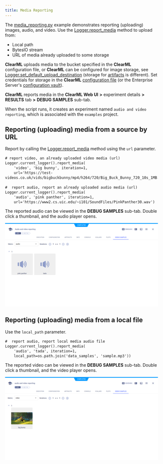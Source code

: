 ```yaml
---
title: Media Reporting
---
```


The [media_reporting.py](https://github.com/allegroai/clearml/blob/master/examples/reporting/media_reporting.py) example 
demonstrates reporting (uploading) images, audio, and video. Use the [Logger.report_media](../../references/sdk/logger.md#report_media)
method to upload from: 
* Local path
* BytesIO stream
* URL of media already uploaded to some storage

**ClearML** uploads media to the bucket specified in the **ClearML** configuration file, or **ClearML** can be configured 
for image storage, see [Logger.set_default_upload_destination](../../references/sdk/logger.md#set_default_upload_destination)
(storage for [artifacts](../../fundamentals/artifacts#setting-upload-destination) is different). Set credentials for storage in the **ClearML** 
[configuration file](../../configs/clearml_conf.md) (or the Enterprise Server's [configuration vault](../webapp/webapp_profile.md#configuration-vault)).

**ClearML** reports media in the **ClearML Web UI** **>** experiment details **>** **RESULTS** tab **>** **DEBUG SAMPLES** 
sub-tab. 

When the script runs, it creates an experiment named `audio and video reporting`, which is associated with the `examples` 
project.

## Reporting (uploading) media from a source by URL

Report by calling the [Logger.report_media](../../references/sdk/logger.md#report_media) 
method using the `url` parameter.

    # report video, an already uploaded video media (url)
    Logger.current_logger().report_media(
        'video', 'big bunny', iteration=1,
        url='https://test-videos.co.uk/vids/bigbuckbunny/mp4/h264/720/Big_Buck_Bunny_720_10s_1MB.mp4')
    
    #  report audio, report an already uploaded audio media (url)
    Logger.current_logger().report_media(
        'audio', 'pink panther', iteration=1,
        url='https://www2.cs.uic.edu/~i101/SoundFiles/PinkPanther30.wav')

The reported audio can be viewed in the **DEBUG SAMPLES** sub-tab. Double click a thumbnail, and the audio player opens.

![image](../../img/examples_reporting_08.png)


## Reporting (uploading) media from a local file

Use the `local_path` parameter.

    #  report audio, report local media audio file
    Logger.current_logger().report_media(
        'audio', 'tada', iteration=1,
        local_path=os.path.join('data_samples', 'sample.mp3'))
    
The reported video can be viewed in the **DEBUG SAMPLES** sub-tab. Double click a thumbnail, and the video player opens.

![image](../../img/examples_reporting_09.png)

